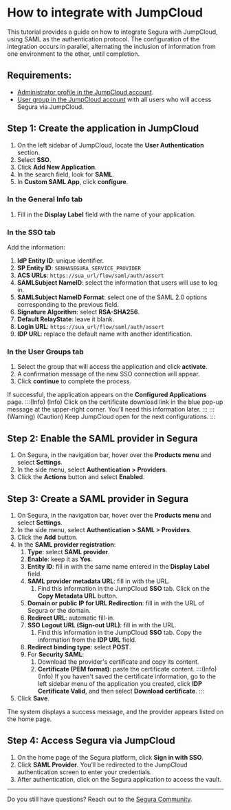 # How to integrate with JumpCloud

This tutorial provides a guide on how to integrate Segura with JumpCloud, using SAML as the authentication protocol. The configuration of the integration occurs in parallel, alternating the inclusion of information from one environment to the other, until completion.

## Requirements:

* [Administrator profile in the JumpCloud account](https://jumpcloud.com/support/add-users-to-admin-portal).
* [User group in the JumpCloud account](https://jumpcloud.com/support/get-started-user-groups#creating-user-groups) with all users who will access Segura via JumpCloud.

## Step 1: Create the application in JumpCloud

1. On the left sidebar of JumpCloud, locate the **User Authentication** section.
2. Select **SSO**.
3. Click **Add New Application**.
4. In the search field, look for **SAML**.
5. In **Custom SAML App**, click **configure**.

### In the General Info tab

1. Fill in the **Display Label** field with the name of your application.

### In the SSO tab
Add the information:

1. **IdP Entity ID**: unique identifier.
2. **SP Entity ID**: `SENHASEGURA_SERVICE_PROVIDER`
3. **ACS URLs**: `https://sua_url/flow/saml/auth/assert`
4. **SAMLSubject NameID**:  select the information that users will use to log in.
5. **SAMLSubject NameID Format**: select one of the SAML 2.0 options corresponding to the previous field.
6. **Signature Algorithm**: select **RSA-SHA256**.
7. **Default RelayState**: leave it blank.
8. **Login URL**: `https://sua_url/flow/saml/auth/assert`
9. **IDP URL**: replace the default name with another identification.

### In the User Groups tab

1. Select the group that will access the application and click **activate**.
2. A confirmation message of the new SSO connection will appear. 
3. Click **continue** to complete the process.

If successful, the application appears on the **Configured Applications** page.
:::(Info) (Info)
Click on the certificate download link in the blue pop-up message at the upper-right corner. You’ll need this information later.
:::
:::(Warning) (Caution)
Keep JumpCloud open for the next configurations.
:::

## Step 2: Enable the SAML provider in Segura

1. On Segura, in the navigation bar, hover over the **Products menu** and select **Settings**.
2. In the side menu, select **Authentication >  Providers**.
3. Click the **Actions** button and select **Enabled**.

## Step 3: Create a SAML provider in Segura

1. On Segura, in the navigation bar, hover over the **Products menu** and select **Settings**.
2. In the side menu, select **Authentication > SAML > Providers**.
3. Click the **Add** button.
4. In the **SAML provider registration**:
    1. **Type**: select **SAML provider**.
    2. **Enable**: keep it as **Yes**.
    3. **Entity ID**: fill in with the same name entered in the **Display Label** field.
    4. **SAML provider metadata URL**: fill in with the URL. 
        1. Find this information in the JumpCloud **SSO** tab. Click on the **Copy Metadata URL** button.
    5. **Domain or public IP for URL Redirection**: fill in with the URL of Segura or the domain.
    6. **Redirect URL**: automatic fill-in.
    7. **SSO Logout URL (Sign-out URL)**: fill in with the URL. 
        1. Find this information in the JumpCloud **SSO** tab. Copy the information from the **IDP URL** field.
    8. **Redirect binding type**: select **POST**.
    9. For **Security SAML**:
        1. Download the provider's certificate and copy its content.
        2. **Certificate (PEM format)**: paste the certificate content.
    :::(Info) (Info)
    If you haven't saved the certificate information, go to the left sidebar menu of the application you created, click **IDP Certificate Valid**, and then select **Download certificate**.
    ::: 
5. Click **Save**.

The system displays a success message, and the provider appears listed on the home page.

## Step 4: Access Segura via JumpCloud

1. On the home page of the Segura platform, click **Sign in with SSO**.
2. Click **SAML Provider**. You’ll be redirected to the JumpCloud authentication screen to enter your credentials.
3. After authentication, click on the Segura application to access the vault.

***
Do you still have questions? Reach out to the [Segura Community](https://community.Segura.io/).
